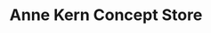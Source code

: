 ---
title: "Anne Kern Concept Store"
url: /rottenburg-am-neckar/anne-kern-concept-store/
shop: Kleidung
---